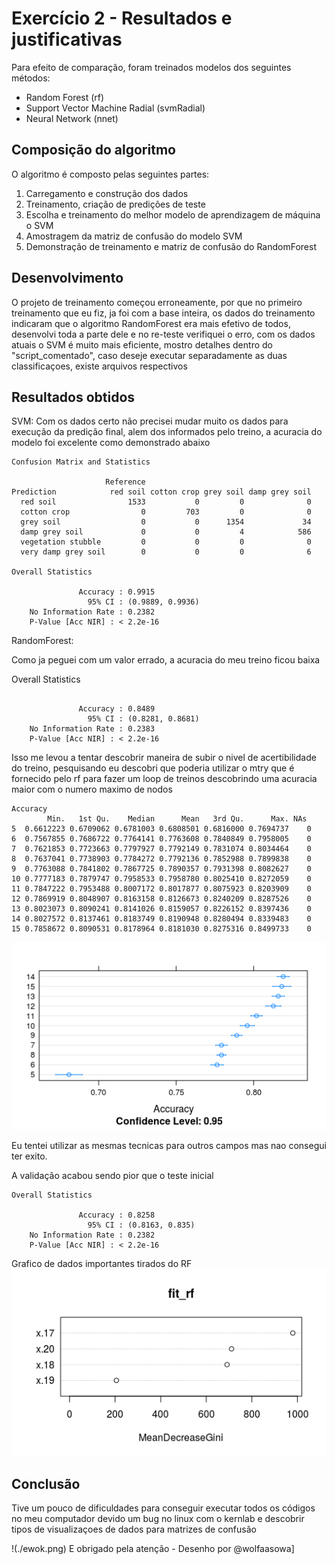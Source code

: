 # Exercício 2 - Resultados e justificativas

Para efeito de comparação, foram treinados modelos dos seguintes métodos:
 * Random Forest (rf)
 * Support Vector Machine Radial (svmRadial)
 * Neural Network (nnet)

## Composição do algoritmo
O algoritmo é composto pelas seguintes partes:

1. Carregamento e construção dos dados
1. Treinamento, criação de predições de teste
1. Escolha e treinamento do melhor modelo de aprendizagem de máquina o SVM
1. Amostragem da matriz de confusão do modelo SVM 
1. Demonstração de treinamento e matriz de confusão do RandomForest

## Desenvolvimento

O projeto de treinamento começou erroneamente, por que no primeiro treinamento que eu fiz, ja foi com a base inteira, os dados do treinamento indicaram que o algoritmo RandomForest era mais efetivo de todos, desenvolvi toda a parte dele e no re-teste verifiquei o erro, com os dados atuais o SVM é muito mais eficiente, mostro detalhes dentro do "script_comentado", caso deseje executar separadamente as duas classificaçoes, existe arquivos respectivos


## Resultados obtidos


SVM: 
Com os dados certo não precisei mudar muito os dados para execução da predição final, alem dos informados pelo treino, a acuracia do modelo foi excelente como demonstrado abaixo
```
Confusion Matrix and Statistics

                     Reference
Prediction            red soil cotton crop grey soil damp grey soil
  red soil                1533           0         0              0
  cotton crop                0         703         0              0
  grey soil                  0           0      1354             34
  damp grey soil             0           0         4            586
  vegetation stubble         0           0         0              0
  very damp grey soil        0           0         0              6

Overall Statistics
                                          
               Accuracy : 0.9915          
                 95% CI : (0.9889, 0.9936)
    No Information Rate : 0.2382          
    P-Value [Acc NIR] : < 2.2e-16  
```

RandomForest:

Como ja peguei com um valor errado, a acuracia do meu treino ficou baixa

Overall Statistics
```
                                          
               Accuracy : 0.8489          
                 95% CI : (0.8281, 0.8681)
    No Information Rate : 0.2383          
    P-Value [Acc NIR] : < 2.2e-16     
```

Isso me levou a tentar descobrir maneira de subir o nivel de acertibilidade do treino, pesquisando eu descobri que poderia utilizar o mtry que é fornecido pelo rf para fazer um loop de treinos descobrindo uma acuracia maior com o numero maximo de nodos

```
Accuracy 
        Min.   1st Qu.    Median      Mean   3rd Qu.      Max. NAs
5  0.6612223 0.6709062 0.6781003 0.6808501 0.6816000 0.7694737    0
6  0.7567855 0.7686722 0.7764141 0.7763608 0.7840849 0.7958005    0
7  0.7621853 0.7723663 0.7797927 0.7792149 0.7831074 0.8034464    0
8  0.7637041 0.7738903 0.7784272 0.7792136 0.7852988 0.7899838    0
9  0.7763088 0.7841802 0.7867725 0.7890357 0.7931398 0.8082627    0
10 0.7777183 0.7879747 0.7958533 0.7958780 0.8025410 0.8272059    0
11 0.7847222 0.7953488 0.8007172 0.8017877 0.8075923 0.8203909    0
12 0.7869919 0.8048907 0.8163158 0.8126673 0.8240209 0.8287526    0
13 0.8023073 0.8090241 0.8141026 0.8159057 0.8226152 0.8397436    0
14 0.8027572 0.8137461 0.8183749 0.8190948 0.8280494 0.8339483    0
15 0.7858672 0.8090531 0.8178964 0.8181030 0.8275316 0.8499733    0
```
![Matriz de accuracy de maxnodes](./accuracy_maxnodes.png)

Eu tentei utilizar as mesmas tecnicas para outros campos mas nao consegui ter exito.

A validação acabou sendo pior que o teste inicial
```
Overall Statistics
                                         
               Accuracy : 0.8258         
                 95% CI : (0.8163, 0.835)
    No Information Rate : 0.2382         
    P-Value [Acc NIR] : < 2.2e-16 
```

Grafico de dados importantes tirados do RF
![Matriz de accuracy de maxnodes](./var_imp.png)

## Conclusão

Tive um pouco de dificuldades para conseguir executar todos os códigos no meu computador devido um bug no linux com o kernlab e descobrir tipos de visualizaçoes de dados para matrizes de confusão

!(./ewok.png)
E obrigado pela atenção - Desenho por @wolfaasowa]
